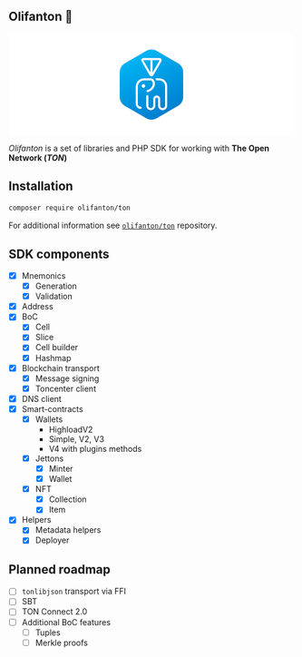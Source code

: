Olifanton 💎
---

<p align="center">
  <a href="https://github.com/olifanton"><img align="center" width="864" src="https://github.com/olifanton/.github/blob/main/profile/olifanton_banner.png" /></a>
</p>

_Olifanton_ is a set of libraries and PHP SDK for working with **The Open Network (_TON_)**

## Installation

```bash
composer require olifanton/ton
```

For additional information see [`olifanton/ton`](https://github.com/olifanton/ton) repository.

## SDK components

- [X] Mnemonics
  - [X] Generation
  - [X] Validation
- [X] Address
- [X] BoC
  - [X] Cell
  - [X] Slice
  - [X] Cell builder
  - [X] Hashmap
- [X] Blockchain transport
  - [X] Message signing
  - [X] Toncenter client
- [X] DNS client
- [X] Smart-contracts
  - [X] Wallets
    - HighloadV2
    - Simple, V2, V3
    - V4 with plugins methods
  - [X] Jettons
    - [X] Minter
    - [X] Wallet
  - [X] NFT
    - [X] Collection
    - [X] Item
- [X] Helpers
  - [X] Metadata helpers
  - [X] Deployer

## Planned roadmap

- [ ] `tonlibjson` transport via FFI
- [ ] SBT
- [ ] TON Connect 2.0
- [ ] Additional BoC features
  - [ ] Tuples
  - [ ] Merkle proofs
